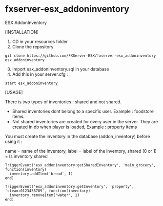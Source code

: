 # fxserver-esx_addoninventory
ESX AddonInventory

[INSTALLATION]

1) CD in your resources folder
2) Clone the repository
```
git clone https://github.com/FXServer-ESX/fxserver-esx_addoninventory esx_addoninventory
```
3) Import esx_addoninventory.sql in your database
1) Add this in your server.cfg :

```
start esx_addoninventory
```

[USAGE]

There is two types of inventories : shared and not shared.

- Shared inventories dont belong to a specific user. Example : foodstore items.
- Not shared inventories are created for every user in the server. They are created in db when player is loaded, Example : property items

You must create the inventory in the database (addon_inventory) before using it :

name = name of the inventory, label = label of the inventory, shared (0 or 1) = Is inventory shared

```
TriggerEvent('esx_addoninventory:getSharedInventory', 'main_grocery', function(inventory)
  inventory.addItem('bread', 1)
end)

TriggerEvent('esx_addoninventory:getInventory', 'property', 'steam:0123456789', function(inventory)
  inventory.removeItem('water', 1)
end)
```
